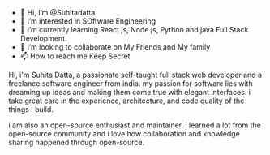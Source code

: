 - 👋 Hi, I’m @Suhitadatta
- 👀 I’m interested in SOftware Engineering 
- 🌱 I’m currently learning React js, Node js, Python and java Full Stack Development.
- 💞️ I’m looking to collaborate on My Friends and My family 
- 📫 How to reach me Keep Secret

Hi, i'm Suhita Datta, a passionate self-taught full stack web developer and a freelance software engineer from india. my passion for software lies with dreaming up ideas and making them come true with elegant interfaces. i take great care in the experience, architecture, and code quality of the things I build.

i am also an open-source enthusiast and maintainer. i learned a lot from the open-source community and i love how collaboration and knowledge sharing happened through open-source.



